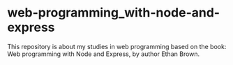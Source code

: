 # web-programming_with-node-and-express
 This repository is about my studies in web programming based on the book: Web programming with Node and Express, by author Ethan Brown.
